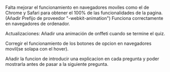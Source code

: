 Falta mejorar el funcionamiento en navegadores moviles como el de Chrome y Safari para obtener el 100% de las funcionalidades de la pagina.(Añadir Prefijo de proveedor "-webkit-animation")
Funciona correctamente en navegadores de ordenador.

Actualizaciones:
Añadir una animación de onffeti cuando se termine el quiz.

Corregir el funcionamiento de los botones de opcion en navegadores movil(se solapa con el hover).

Añadir la funcion de introducir una explicacion en cada pregunta y poder mostrarla antes de pasar a la siguiente pregunta.



